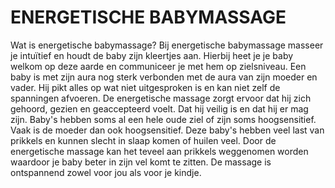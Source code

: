 # ENERGETISCHE BABYMASSAGE

Wat is energetische babymassage?
Bij energetische babymassage masseer je intuïtief en houdt de baby zijn kleertjes aan.
Hierbij heet je je baby welkom op deze aarde en communiceer je met hem op zielsniveau.
Een baby is met zijn aura nog sterk verbonden met de aura van zijn moeder en vader. Hij pikt alles op wat niet uitgesproken is en kan niet zelf de spanningen afvoeren. 
De energetische massage zorgt ervoor dat hij zich gehoord, gezien en geaccepteerd voelt. Dat hij veilig is en dat hij er mag zijn.
Baby's hebben soms al een hele oude ziel of  zijn soms hoogsensitief. 
Vaak is de moeder dan ook hoogsensitief.
Deze baby's hebben veel last van prikkels en kunnen slecht in slaap komen of huilen veel.
Door de energetische massage kan het teveel aan prikkels weggenomen worden waardoor je baby beter in zijn vel komt te zitten.
De massage is ontspannend zowel voor jou als voor je kindje.





